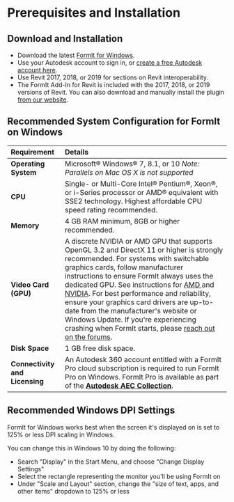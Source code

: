 # Prerequisites and Installation

## Download and Installation

* Download the latest [FormIt for Windows](https://formit.autodesk.com/page/download).
* Use your Autodesk account to sign in, or [create a free Autodesk account here](https://accounts.autodesk.com/).
* Use Revit 2017, 2018, or 2019 for sections on Revit interoperability.
* The FormIt Add-In for Revit is included with the 2017, 2018, or 2019 versions of Revit. You can also download and manually install the plugin [from our website](https://formit.autodesk.com/page/formit-revit).

## Recommended System Configuration for FormIt on Windows

| Requirement | Details |
| :--- | :--- |
| **Operating System** | Microsoft® Windows® 7, 8.1, or 10  _Note: Parallels on Mac OS X is not supported_ |
| **CPU** | Single- or Multi-Core Intel® Pentium®, Xeon®, or i-Series processor or AMD® equivalent with SSE2 technology. Highest affordable CPU speed rating recommended. |
| **Memory** | 4 GB RAM minimum, 8GB or higher recommended. |
| **Video Card \(GPU\)** | A discrete NVIDIA or AMD GPU that supports OpenGL 3.2 and DirectX 11 or higher is strongly recommended. For systems with switchable graphics cards, follow manufacturer instructions to ensure FormIt always uses the dedicated GPU. See instructions for [AMD ](https://www.amd.com/en/support/kb/faq/dh-017)and [NVIDIA](http://nvidia.custhelp.com/app/answers/detail/a_id/2615/kw/manage%203d%20settings/related/1).   For best performance and reliability, ensure your graphics card drivers are up-to-date from the manufacturer's website or Windows Update. If you're experiencing crashing when FormIt starts, please [reach out on the forums](https://forums.autodesk.com/t5/formit-forum/bd-p/142). |
| **Disk Space** | 1 GB free disk space. |
| **Connectivity and Licensing** | An Autodesk 360 account entitled with a FormIt Pro cloud subscription is required to run FormIt Pro on Windows. FormIt Pro is available as part of the [**Autodesk AEC Collection**](https://www.autodesk.com/collections/architecture-engineering-construction/overview). |

## Recommended Windows DPI Settings

FormIt for Windows works best when the screen it's displayed on is set to 125% or less DPI scaling in Windows.

You can change this in Windows 10 by doing the following:

* Search "Display" in the Start Menu, and choose "Change Display Settings" 
* Select the rectangle representing the monitor you'll be using FormIt on
* Under "Scale and Layout" section, change the "size of text, apps, and other items" dropdown to 125% or less

